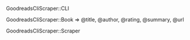 GoodreadsCliScraper::CLI 

GoodreadsCliScraper::Book
=> @title, @author, @rating, @summary, @url

GoodreadsCliScraper::Scraper 

